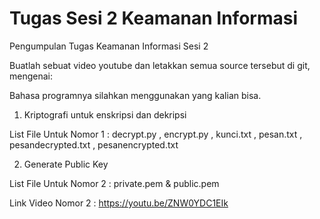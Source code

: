 # Tugas Sesi 2 Keamanan Informasi
Pengumpulan Tugas Keamanan Informasi Sesi 2

Buatlah sebuat video youtube dan letakkan semua source tersebut di git, mengenai:

Bahasa programnya silahkan menggunakan yang kalian bisa.
1. Kriptografi untuk enskripsi dan dekripsi 

List File Untuk Nomor 1 : 
decrypt.py , encrypt.py , kunci.txt , pesan.txt , pesandecrypted.txt , pesanencrypted.txt

2. Generate Public Key

List File Untuk Nomor 2 :
private.pem & public.pem

Link Video Nomor 2 : https://youtu.be/ZNW0YDC1EIk
